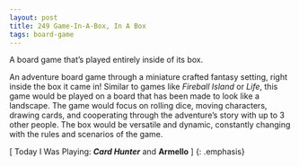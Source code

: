 ```yaml
---
layout: post
title: 249 Game-In-A-Box, In A Box
tags: board-game
---
```

A board game that’s played entirely inside of its box.

An adventure board game through a miniature crafted fantasy setting, right inside the box it came in!  Similar to games like *Fireball Island* or *Life*, this game would be played on a board that has been made to look like a landscape. The game would focus on rolling dice, moving characters, drawing cards, and cooperating through the adventure’s story with up to 3 other people.  The box would be versatile and dynamic, constantly changing with the rules and scenarios of the game.

[ Today I Was Playing: ***Card Hunter*** and **Armello** ]
{: .emphasis}

